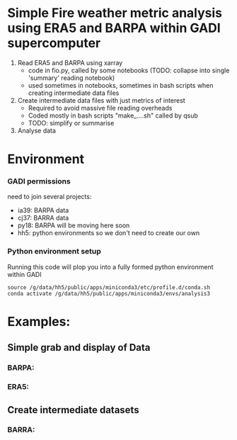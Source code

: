# Simple Fire weather metric analysis using ERA5 and BARPA within GADI supercomputer

1. Read ERA5 and BARPA using xarray
      - code in fio.py, called by some notebooks (TODO: collapse into single 'summary' reading notebook)
      - used sometimes in notebooks, sometimes in bash scripts when creating intermediate data files
2. Create intermediate data files with just metrics of interest
      - Required to avoid massive file reading overheads
      - Coded mostly in bash scripts "make_....sh" called by qsub
      - TODO: simplify or summarise
3. Analyse data

# Environment

### GADI permissions
need to join several projects:
- ia39: BARPA data
- cj37: BARRA data
- py18: BARPA will be moving here soon
- hh5: python environments so we don't need to create our own

### Python environment setup

Running this code will plop you into a fully formed python environment within GADI
```
source /g/data/hh5/public/apps/miniconda3/etc/profile.d/conda.sh
conda activate /g/data/hh5/public/apps/miniconda3/envs/analysis3
```


# Examples:

## Simple grab and display of Data

### BARPA:

### ERA5:

## Create intermediate datasets


### BARRA:
